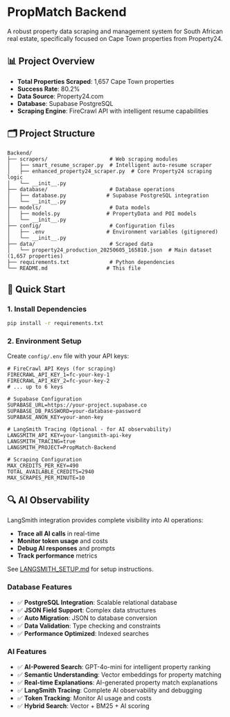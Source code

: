 # PropMatch Backend

A robust property data scraping and management system for South African real estate, specifically focused on Cape Town properties from Property24.

## 📊 Project Overview

- **Total Properties Scraped**: 1,657 Cape Town properties
- **Success Rate**: 80.2%
- **Data Source**: Property24.com
- **Database**: Supabase PostgreSQL
- **Scraping Engine**: FireCrawl API with intelligent resume capabilities

## 🗂️ Project Structure

```
Backend/
├── scrapers/                    # Web scraping modules
│   ├── smart_resume_scraper.py  # Intelligent auto-resume scraper
│   ├── enhanced_property24_scraper.py  # Core Property24 scraping logic
│   └── __init__.py
├── database/                    # Database operations
│   ├── database.py             # Supabase PostgreSQL integration
│   └── __init__.py
├── models/                      # Data models
│   ├── models.py               # PropertyData and POI models
│   └── __init__.py
├── config/                      # Configuration files
│   ├── .env                    # Environment variables (gitignored)
│   └── __init__.py
├── data/                        # Scraped data
│   └── property24_production_20250605_165810.json  # Main dataset (1,657 properties)
├── requirements.txt             # Python dependencies
└── README.md                   # This file
```

## 🚀 Quick Start

### 1. Install Dependencies
```bash
pip install -r requirements.txt
```

### 2. Environment Setup
Create `config/.env` file with your API keys:
```env
# FireCrawl API Keys (for scraping)
FIRECRAWL_API_KEY_1=fc-your-key-1
FIRECRAWL_API_KEY_2=fc-your-key-2
# ... up to 6 keys

# Supabase Configuration
SUPABASE_URL=https://your-project.supabase.co
SUPABASE_DB_PASSWORD=your-database-password
SUPABASE_ANON_KEY=your-anon-key

# LangSmith Tracing (Optional - for AI observability)
LANGSMITH_API_KEY=your-langsmith-api-key
LANGSMITH_TRACING=true
LANGSMITH_PROJECT=PropMatch-Backend

# Scraping Configuration
MAX_CREDITS_PER_KEY=490
TOTAL_AVAILABLE_CREDITS=2940
MAX_SCRAPES_PER_MINUTE=10
```

## 🔍 AI Observability

LangSmith integration provides complete visibility into AI operations:
- **Trace all AI calls** in real-time
- **Monitor token usage** and costs
- **Debug AI responses** and prompts
- **Track performance** metrics

See [LANGSMITH_SETUP.md](LANGSMITH_SETUP.md) for setup instructions.

### Database Features
- ✅ **PostgreSQL Integration**: Scalable relational database
- ✅ **JSON Field Support**: Complex data structures
- ✅ **Auto Migration**: JSON to database conversion
- ✅ **Data Validation**: Type checking and constraints
- ✅ **Performance Optimized**: Indexed searches

### AI Features
- ✅ **AI-Powered Search**: GPT-4o-mini for intelligent property ranking
- ✅ **Semantic Understanding**: Vector embeddings for property matching
- ✅ **Real-time Explanations**: AI-generated property match explanations
- ✅ **LangSmith Tracing**: Complete AI observability and debugging
- ✅ **Token Tracking**: Monitor AI usage and costs
- ✅ **Hybrid Search**: Vector + BM25 + AI scoring